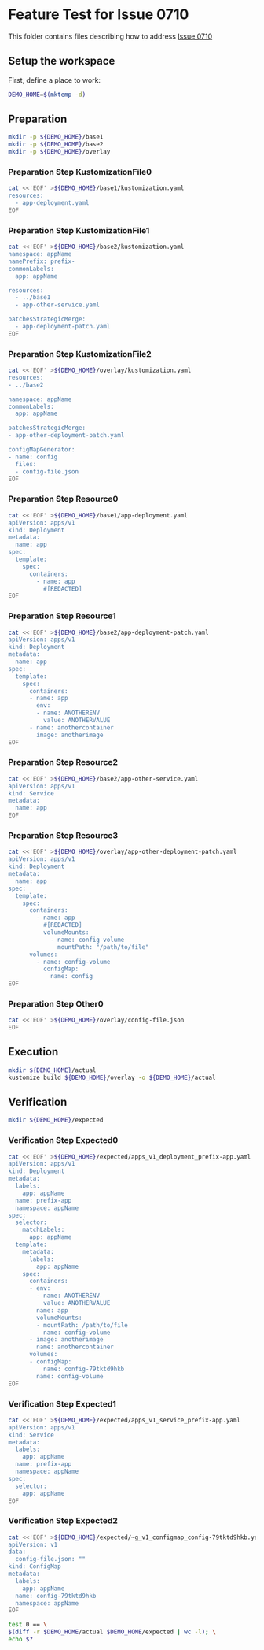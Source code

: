 # Feature Test for Issue 0710


This folder contains files describing how to address [Issue 0710](https://github.com/kubernetes-sigs/kustomize/issues/0710)

## Setup the workspace

First, define a place to work:

<!-- @makeWorkplace @test -->
```bash
DEMO_HOME=$(mktemp -d)
```

## Preparation

<!-- @makeDirectories @test -->
```bash
mkdir -p ${DEMO_HOME}/base1
mkdir -p ${DEMO_HOME}/base2
mkdir -p ${DEMO_HOME}/overlay
```

### Preparation Step KustomizationFile0

<!-- @createKustomizationFile0 @test -->
```bash
cat <<'EOF' >${DEMO_HOME}/base1/kustomization.yaml
resources:
  - app-deployment.yaml
EOF
```


### Preparation Step KustomizationFile1

<!-- @createKustomizationFile1 @test -->
```bash
cat <<'EOF' >${DEMO_HOME}/base2/kustomization.yaml
namespace: appName
namePrefix: prefix-
commonLabels:
  app: appName

resources:
  - ../base1
  - app-other-service.yaml

patchesStrategicMerge:
  - app-deployment-patch.yaml
EOF
```


### Preparation Step KustomizationFile2

<!-- @createKustomizationFile2 @test -->
```bash
cat <<'EOF' >${DEMO_HOME}/overlay/kustomization.yaml
resources:
- ../base2

namespace: appName
commonLabels:
  app: appName

patchesStrategicMerge:
- app-other-deployment-patch.yaml

configMapGenerator:
- name: config
  files:
  - config-file.json
EOF
```


### Preparation Step Resource0

<!-- @createResource0 @test -->
```bash
cat <<'EOF' >${DEMO_HOME}/base1/app-deployment.yaml
apiVersion: apps/v1
kind: Deployment
metadata:
  name: app
spec:
  template:
    spec:
      containers:
        - name: app
          #[REDACTED]
EOF
```


### Preparation Step Resource1

<!-- @createResource1 @test -->
```bash
cat <<'EOF' >${DEMO_HOME}/base2/app-deployment-patch.yaml
apiVersion: apps/v1
kind: Deployment
metadata:
  name: app
spec:
  template:
    spec:
      containers:
      - name: app
        env:
        - name: ANOTHERENV
          value: ANOTHERVALUE
      - name: anothercontainer
        image: anotherimage
EOF
```


### Preparation Step Resource2

<!-- @createResource2 @test -->
```bash
cat <<'EOF' >${DEMO_HOME}/base2/app-other-service.yaml
apiVersion: apps/v1
kind: Service
metadata:
  name: app
EOF
```


### Preparation Step Resource3

<!-- @createResource3 @test -->
```bash
cat <<'EOF' >${DEMO_HOME}/overlay/app-other-deployment-patch.yaml
apiVersion: apps/v1
kind: Deployment
metadata:
  name: app
spec:
  template:
    spec:
      containers:
        - name: app
          #[REDACTED]
          volumeMounts:
            - name: config-volume
              mountPath: "/path/to/file"
      volumes:
        - name: config-volume
          configMap:
            name: config
EOF
```


### Preparation Step Other0

<!-- @createOther0 @test -->
```bash
cat <<'EOF' >${DEMO_HOME}/overlay/config-file.json
EOF
```

## Execution

<!-- @build @test -->
```bash
mkdir ${DEMO_HOME}/actual
kustomize build ${DEMO_HOME}/overlay -o ${DEMO_HOME}/actual
```

## Verification

<!-- @createExpectedDir @test -->
```bash
mkdir ${DEMO_HOME}/expected
```


### Verification Step Expected0

<!-- @createExpected0 @test -->
```bash
cat <<'EOF' >${DEMO_HOME}/expected/apps_v1_deployment_prefix-app.yaml
apiVersion: apps/v1
kind: Deployment
metadata:
  labels:
    app: appName
  name: prefix-app
  namespace: appName
spec:
  selector:
    matchLabels:
      app: appName
  template:
    metadata:
      labels:
        app: appName
    spec:
      containers:
      - env:
        - name: ANOTHERENV
          value: ANOTHERVALUE
        name: app
        volumeMounts:
        - mountPath: /path/to/file
          name: config-volume
      - image: anotherimage
        name: anothercontainer
      volumes:
      - configMap:
          name: config-79tktd9hkb
        name: config-volume
EOF
```


### Verification Step Expected1

<!-- @createExpected1 @test -->
```bash
cat <<'EOF' >${DEMO_HOME}/expected/apps_v1_service_prefix-app.yaml
apiVersion: apps/v1
kind: Service
metadata:
  labels:
    app: appName
  name: prefix-app
  namespace: appName
spec:
  selector:
    app: appName
EOF
```


### Verification Step Expected2

<!-- @createExpected2 @test -->
```bash
cat <<'EOF' >${DEMO_HOME}/expected/~g_v1_configmap_config-79tktd9hkb.yaml
apiVersion: v1
data:
  config-file.json: ""
kind: ConfigMap
metadata:
  labels:
    app: appName
  name: config-79tktd9hkb
  namespace: appName
EOF
```


<!-- @compareActualToExpected @test -->
```bash
test 0 == \
$(diff -r $DEMO_HOME/actual $DEMO_HOME/expected | wc -l); \
echo $?
```

